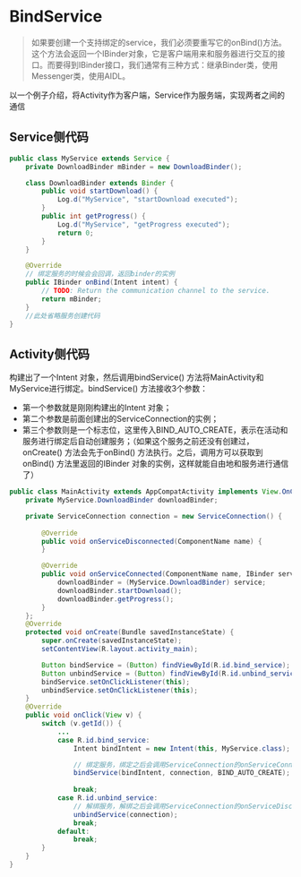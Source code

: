 # BindService
> 如果要创建一个支持绑定的service，我们必须要重写它的onBind()方法。这个方法会返回一个IBinder对象，它是客户端用来和服务器进行交互的接口。而要得到IBinder接口，我们通常有三种方式：继承Binder类，使用Messenger类，使用AIDL。

以一个例子介绍，将Activity作为客户端，Service作为服务端，实现两者之间的通信
## Service侧代码
```java
public class MyService extends Service {
    private DownloadBinder mBinder = new DownloadBinder();

    class DownloadBinder extends Binder {
        public void startDownload() {
            Log.d("MyService", "startDownload executed");
        }
        public int getProgress() {
            Log.d("MyService", "getProgress executed");
            return 0;
        }
    }

    @Override
    // 绑定服务的时候会会回调，返回binder的实例
    public IBinder onBind(Intent intent) {
        // TODO: Return the communication channel to the service.
        return mBinder;
    }
    //此处省略服务创建代码
}
```


## Activity侧代码
构建出了一个Intent 对象，然后调用bindService() 方法将MainActivity和MyService进行绑定。bindService() 方法接收3个参数：
- 第一个参数就是刚刚构建出的Intent 对象；
- 第二个参数是前面创建出的ServiceConnection的实例；
- 第三个参数则是一个标志位，这里传入BIND_AUTO_CREATE，表示在活动和服务进行绑定后自动创建服务；（如果这个服务之前还没有创建过，onCreate() 方法会先于onBind() 方法执行。之后，调用方可以获取到onBind() 方法里返回的IBinder 对象的实例，这样就能自由地和服务进行通信了）
```java
public class MainActivity extends AppCompatActivity implements View.OnClickListener{
    private MyService.DownloadBinder downloadBinder;

    private ServiceConnection connection = new ServiceConnection() {
        
        @Override
        public void onServiceDisconnected(ComponentName name) {
        }

        @Override
        public void onServiceConnected(ComponentName name, IBinder service) {
            downloadBinder = (MyService.DownloadBinder) service;
            downloadBinder.startDownload();
            downloadBinder.getProgress();
        }
    };
    @Override
    protected void onCreate(Bundle savedInstanceState) {
        super.onCreate(savedInstanceState);
        setContentView(R.layout.activity_main);

        Button bindService = (Button) findViewById(R.id.bind_service);
        Button unbindService = (Button) findViewById(R.id.unbind_service);
        bindService.setOnClickListener(this);
        unbindService.setOnClickListener(this);
    }
    @Override
    public void onClick(View v) {
        switch (v.getId()) {
            ...
            case R.id.bind_service:
                Intent bindIntent = new Intent(this, MyService.class);

                // 绑定服务，绑定之后会调用ServiceConnection的onServiceConnected()方法
                bindService(bindIntent, connection, BIND_AUTO_CREATE); 
                
                break;
            case R.id.unbind_service:
                // 解绑服务，解绑之后会调用ServiceConnection的onServiceDisconnected()方法
                unbindService(connection); 
                break;
            default:
                break;
        }
    }
}
```